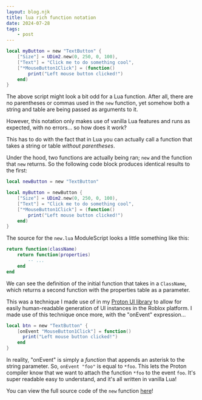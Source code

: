 ```yaml
---
layout: blog.njk
title: lua rich function notation
date: 2024-07-28
tags:
    - post
---
```


```lua
local myButton = new "TextButton" {
    ["Size"] = UDim2.new(0, 250, 0, 100),
    ["Text"] = "Click me to do something cool",
    ["*MouseButton1Click"] = (function()
        print("Left mouse button clicked!")
    end)
}
```

The above script might look a bit odd for a Lua function. After all, there are no parentheses or commas used in the `new` function, yet somehow both a string and table are being passed as arguments to it.

However, this notation only makes use of vanilla Lua features and runs as expected, with no errors... so how does it work?

This has to do with the fact that in Lua you can actually call a function that takes a string or table *without parentheses*.

Under the hood, two functions are actually being ran; `new` and the function that `new` returns. So the following code block produces identical results to the first:

```lua
local newButton = new "TextButton"

local myButton = newButton {
    ["Size"] = UDim2.new(0, 250, 0, 100),
    ["Text"] = "Click me to do something cool",
    ["*MouseButton1Click"] = (function()
        print("Left mouse button clicked!")
    end)
}
```

The source for the `new.lua` ModuleScript looks a little something like this:

```lua
return function(className)
    return function(properties)
        -- ...
    end
end
```

We can see the definition of the initial function that takes in a `ClassName`, which returns a second function with the properties table as a parameter.

This was a technique I made use of in my [Proton UI library](https://github.com/ayvacs/Proton) to allow for easily human-readable generation of UI instances in the Roblox platform. I made use of this technique once more, with the "onEvent" expression...

```lua
local btn = new "TextButton" {
    [onEvent "MouseButton1Click"] = function()
      print("Left mouse button clicked!")
    end
}
```

In reality, "onEvent" is simply a *function* that appends an asterisk to the string parameter. So, `onEvent "foo"` is equal to `*foo`. This lets the Proton compiler know that we want to attach the function `*foo` to the event `foo`. It's super readable easy to understand, and it's all written in vanilla Lua!

You can view the full source code of the `new` function [here](https://github.com/ayvacs/Proton/blob/main/src/Proton/modules/new.luau)!
